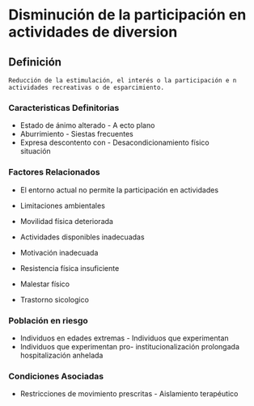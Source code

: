 # Disminución de la participación en actividades de diversion
## Definición
	Reducción de la estimulación, el interés o la participación e n actividades recreativas o de esparcimiento.

### Caracteristicas Definitorias
- Estado de ánimo alterado  - A ecto plano  
- Aburrimiento  - Siestas frecuentes  
- Expresa descontento con  - Desacondicionamiento 
físico  
 situación

### Factores Relacionados
- El entorno actual no permite la 
participación en actividades   
- Limitaciones ambientales   
- Movilidad física deteriorada   
- Actividades disponibles 
inadecuadas   
 
- Motivación inadecuada   
- Resistencia física insuficiente   
- Malestar físico   
- Trastorno sicologico

### Población en riesgo
- Individuos en edades extremas  - Individuos que experimentan  
- Individuos que experimentan 
pro- institucionalización 
prolongada  
 hospitalización anhelada

### Condiciones Asociadas
- Restricciones de movimiento prescritas  - Aislamiento terapéutico

